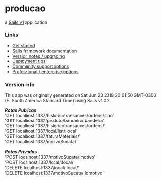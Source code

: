 # producao

a [Sails v1](https://sailsjs.com) application


### Links

+ [Get started](https://sailsjs.com/get-started)
+ [Sails framework documentation](https://sailsjs.com/documentation)
+ [Version notes / upgrading](https://sailsjs.com/documentation/upgrading)
+ [Deployment tips](https://sailsjs.com/documentation/concepts/deployment)
+ [Community support options](https://sailsjs.com/support)
+ [Professional / enterprise options](https://sailsjs.com/enterprise)


### Version info

This app was originally generated on Sat Jun 23 2018 20:01:50 GMT-0300 (E. South America Standard Time) using Sails v1.0.2.

<!-- Internally, Sails used [`sails-generate@1.15.25`](https://github.com/balderdashy/sails-generate/tree/v1.15.25/lib/core-generators/new). -->



<!--
Note:  Generators are usually run using the globally-installed `sails` CLI (command-line interface).  This CLI version is _environment-specific_ rather than app-specific, thus over time, as a project's dependencies are upgraded or the project is worked on by different developers on different computers using different versions of Node.js, the Sails dependency in its package.json file may differ from the globally-installed Sails CLI release it was originally generated with.  (Be sure to always check out the relevant [upgrading guides](https://sailsjs.com/upgrading) before upgrading the version of Sails used by your app.  If you're stuck, [get help here](https://sailsjs.com/support).)
-->


  <b>*Rotas Publicas*</b><br>
  'GET localhost:1337/historicotransacoes/ordens/:tipo'<br>
  'GET localhost:1337/produto/bandeira/:bandeira'<br>
  'GET localhost:1337/historicotransacoes/ordens/'<br>
  'GET localhost:1337/local/list/:local'<br>
  'GET localhost:1337/faturaMateriais/'<br>
  'GET localhost:1337/motivoSucata/'<br>
<br>
  <b>*Rotas Privadas*</b><br>
  'POST localhost:1337/motivoSucata/:motivo'<br>
  'POST localhost:1337/local/:local/'<br>
  'DELETE localhost:1337/local/:local/'<br>
  'DELETE localhost:1337/motivoSucata/:Idmotivo'<br>
